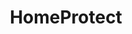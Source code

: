 ---  
schema: HomeProtect,HomeProtect,HomeProtect,HomeProtect,HomeProtect,HomeProtect,HomeProtect,HomeProtect,HomeProtect,HomeProtect,HomeProtect  
title: HomeProtect  
organization: Sample Department  
notes: Used in 13 lineage(s)  
resources:  
  - name: HomeProtect 
    url: abfs://system/HomeProtect 
    format : parquet  
license: None  
category:
  - Education  
maintainer: User  
maintainer_email: UserMail  
---